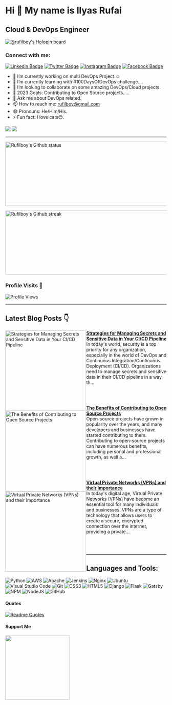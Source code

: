 Hi 👋 My name is Ilyas Rufai
===============================

Cloud & DevOps Engineer
-----------------------------
[![@rufilboy's Holopin board](https://holopin.io/api/user/board?user=rufilboy)](https://holopin.io/@rufilboy)
<!-- ![rufilboy](https://raw.githubusercontent.com/abhisheknaiidu/abhisheknaiidu/master/code.gif) -->

### Connect with me:
[![Linkedin Badge](https://img.shields.io/badge/-Ilyas_Rufai-blue?style=flat&logo=Linkedin&logoColor=white&link=https://www.linkedin.com/in/rufilboy/)](https://www.linkedin.com/in/rufilboy/)
[![Twitter Badge](https://img.shields.io/badge/-@rufilboy-1ca0f1?style=flat&labelColor=1ca0f1&logo=twitter&logoColor=white&link=https://twitter.com/rufilboy)](https://twitter.com/rufilboy)
[![Instagram Badge](https://img.shields.io/badge/-@rufilboy-purple?style=flat&logo=instagram&logoColor=white&link=https://instagram.com/rufilboy/)](https://instagram.com/rufilboy)
[![Facebook Badge](https://img.shields.io/badge/-Ilyas_Rufai-blue?style=flat&logo=facebook&logoColor=white&link=https://facebook.com/ilyas.rufai.5/)](https://facebook.com/rufilboy)

- 🔭 I’m currently working on multi DevOps Project.☺️
- 🌱 I’m currently learning with #100DaysOfDevOps challenge....
- 👯 I’m looking to collaborate on some amazing DevOps/Cloud projects.
- :goal_net: 2023 Goals: Contributing to Open Source projects.....
- 💬 Ask me about DevOps related.
- 📫 How to reach me: rufilboy@gmail.com
- 😄 Pronouns: He/Him/His.
- ⚡ Fun fact: I love cats:relieved:.


<a href="https://www.twitter.com/rufilboy" target="_blank" rel="noreferrer"><img src="https://img.shields.io/twitter/follow/rufilboy?logo=twitter&style=for-the-badge&color=0891b2&labelColor=1c1917" /></a>
<a href="https://www.github.com/rufilboy" target="_blank" rel="noreferrer"><img
src="https://img.shields.io/github/followers/rufilboy?logo=github&style=for-the-badge&color=0891b2&labelColor=1c1917" /></a>
                  

-----------------------------
<!-- - <a align="right" href="https://app.daily.dev/rufilboy"><img src="https://api.daily.dev/devcards/e4e53764a8fc4591ae7d29e3900cfd5a.png?r=ktb" width="400" alt="Ilyas Rufai's Dev Card"/></a> -->

<!-- -[![ilyas wakatime stats](https://github-readme-stats.vercel.app/api/wakatime?username=rufilboy)](https://github.com/rufilboy/github-readme-stats) -  -->

<!---My Gitub Status--->
<a><img height=200 width=800 align="centre" src="https://github-readme-stats.vercel.app/api?username=rufilboy&theme=synthwave&show_icons=true&count_private=true" alt="Rufilboy's Github status" />

<!---TopLanguages--->
<!-- <img height=170 width=350 align="right" src="https://github-readme-stats.vercel.app/api/top-langs/?username=rufilboy&langs_count=7&layout=compact&theme=dark" alt="Rufilboy's Language stats" /> -->


<!---My Github Streak--->
<img height=200 width=800 align="center" src="https://github-readme-streak-stats.herokuapp.com/?user=rufilboy&theme=highcontrast" alt="Rufilboy's Github streak" />
</a>

<!-- [![Ashutosh's github activity graph](https://activity-graph.herokuapp.com/graph?username=rufilboy&theme=dracula)](https://github.com/ashutosh00710/github-readme-activity-graph) -->

<!-- test -->
<!-- <img height=200 width=200 src="https://github-readme-streak-stats.herokuapp.com/?user=rufilboy&theme=highcontrast" alt="Rufilboy's Github streak" />
</a> -->

### Profile Visits :see_no_evil:
![Profile Views](https://visitor-badge.glitch.me/badge?page_id=rufilboy.visitor-badge)

-----------------------------------------------------

## Latest Blog Posts 👇
<!-- HASHNODE_BLOG:START -->
<p align="left">
<a href="https://rufilboy.hashnode.dev//strategies-for-managing-secrets-and-sensitive-data-in-your-cicd-pipeline" title="Strategies for Managing Secrets and Sensitive Data in Your CI/CD Pipeline"><img src="https://cdn.hashnode.com/res/hashnode/image/upload/v1682088612772/ee6253bb-a1fb-4edc-8661-3f8cc42242b5.png" alt="Strategies for Managing Secrets and Sensitive Data in Your CI/CD Pipeline" width="250px" align="left" /></a>
<a href="https://rufilboy.hashnode.dev//strategies-for-managing-secrets-and-sensitive-data-in-your-cicd-pipeline" title="Strategies for Managing Secrets and Sensitive Data in Your CI/CD Pipeline"><strong>Strategies for Managing Secrets and Sensitive Data in Your CI/CD Pipeline</strong></a>
<br/> In today's world, security is a top priority for any organization, especially in the world of DevOps and Continuous Integration/Continuous Deployment (CI/CD). Organizations need to manage secrets and sensitive data in their CI/CD pipeline in a way th... </p> <br/> <br/>
<p align="left">
<a href="https://rufilboy.hashnode.dev//the-benefits-of-contributing-to-open-source-projects" title="The Benefits of Contributing to Open Source Projects"><img src="https://cdn.hashnode.com/res/hashnode/image/upload/v1682023672872/a38bfcb5-5121-4a26-b534-fda396c78cfd.png" alt="The Benefits of Contributing to Open Source Projects" width="250px" align="left" /></a>
<a href="https://rufilboy.hashnode.dev//the-benefits-of-contributing-to-open-source-projects" title="The Benefits of Contributing to Open Source Projects"><strong>The Benefits of Contributing to Open Source Projects</strong></a>
<br/> Open-source projects have grown in popularity over the years, and many developers and businesses have started contributing to them. Contributing to open-source projects can have numerous benefits, including personal and professional growth, as well a... </p> <br/> <br/>
<p align="left">
<a href="https://rufilboy.hashnode.dev//virtual-private-networks-vpns-and-their-importance" title="Virtual Private Networks (VPNs) and their Importance"><img src="https://cdn.hashnode.com/res/hashnode/image/upload/v1681639472943/f39e8f3e-4d45-44cb-9aaa-81685e0dc2b2.png" alt="Virtual Private Networks (VPNs) and their Importance" width="250px" align="left" /></a>
<a href="https://rufilboy.hashnode.dev//virtual-private-networks-vpns-and-their-importance" title="Virtual Private Networks (VPNs) and their Importance"><strong>Virtual Private Networks (VPNs) and their Importance</strong></a>
<br/> In today's digital age, Virtual Private Networks (VPNs) have become an essential tool for many individuals and businesses. VPNs are a type of technology that allows users to create a secure, encrypted connection over the internet, providing a private... </p> <br/> <br/>
<!-- HASHNODE_BLOG:END -->

-----------------------------------------------------

## Languages and Tools:

![Python](https://img.shields.io/badge/python-3670A0?style=for-the-badge&logo=python&logoColor=ffdd54)
![AWS](https://img.shields.io/badge/AWS-%23FF9900.svg?style=for-the-badge&logo=amazon-aws&logoColor=white)
![Apache](https://img.shields.io/badge/apache-%23D42029.svg?style=for-the-badge&logo=apache&logoColor=white)
![Jenkins](https://img.shields.io/badge/jenkins-%232C5263.svg?style=for-the-badge&logo=jenkins&logoColor=white)
![Nginx](https://img.shields.io/badge/nginx-%23009639.svg?style=for-the-badge&logo=nginx&logoColor=white)
![Ubuntu](https://img.shields.io/badge/Ubuntu-E95420?style=for-the-badge&logo=ubuntu&logoColor=white)
![Visual Studio Code](https://img.shields.io/badge/Visual%20Studio%20Code-0078d7.svg?style=for-the-badge&logo=visual-studio-code&logoColor=white)          ![Git](https://img.shields.io/badge/git-%23F05033.svg?style=for-the-badge&logo=git&logoColor=white)
![CSS3](https://img.shields.io/badge/css3-%231572B6.svg?style=for-the-badge&logo=css3&logoColor=white)
![HTML5](https://img.shields.io/badge/html5-%23E34F26.svg?style=for-the-badge&logo=html5&logoColor=white)
![Django](https://img.shields.io/badge/django-%23092E20.svg?style=for-the-badge&logo=django&logoColor=white)
![Flask](https://img.shields.io/badge/flask-%23000.svg?style=for-the-badge&logo=flask&logoColor=white)
![Gatsby](https://img.shields.io/badge/Gatsby-%23663399.svg?style=for-the-badge&logo=gatsby&logoColor=white)
![NPM](https://img.shields.io/badge/NPM-%23000000.svg?style=for-the-badge&logo=npm&logoColor=white)
![NodeJS](https://img.shields.io/badge/node.js-6DA55F?style=for-the-badge&logo=node.js&logoColor=white)
![GitHub](https://img.shields.io/badge/github-%23121011.svg?style=for-the-badge&logo=github&logoColor=white)

#### Quotes
[![Readme Quotes](https://quotes-github-readme.vercel.app/api?type=horizontal&theme=dark)](https://github.com/piyushsuthar/github-readme-quotes)

#### Support Me
<a href="https://www.buymeacoffee.com/rufilboy"><img src="https://cdn.buymeacoffee.com/buttons/v2/default-yellow.png" width="200" /></a>
